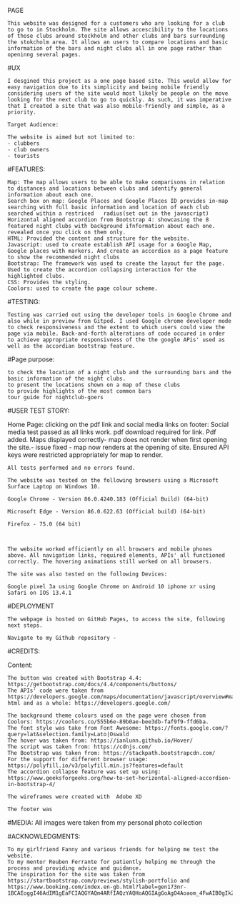 PAGE

	This website was designed for a customers who are looking for a club to go to in Stockholm. The site allows accescibility to the locations of those clubs around stockholm and other clubs and bars surrounding the stokcholm area. It allows an users to compare locations and basic information of the bars and night clubs all in one page rather than openinng several pages. 

#UX 

	I desgined this project as a one page based site. This would allow for easy navigation due to its simplicity and being mobile friendly considering users of the site would most likely be people on the move looking for the next club to go to quickly. As such, it was imperative that I created a site that was also mobile-friendly and simple, as a priority. 

	Target Audience:

 	The website is aimed but not limited to:
	- clubbers
	- club owners
	- tourists
  
  
  #FEATURES:
  
  	Map: The map allows users to be able to make comparisons in relation to distances and locations between clubs and identify general information about each one. 
  	Search box on map: Google Places and Google Places ID provides in-map searching with full basic information and location of each club searched within a restriced 	radius(set out in the javascript)
  	Horizontal aligned accordion from Bootstrap 4: showcasing the 8 featured night clubs with background ifnformation about each one. revealed once you click on them only.  
  	HTML: Provided the content and structure for the website.
  	Javascript: used to create establish API usage for a Google Map, Google places with markers. And create an accordion as a page feature to show the recommended night clubs
  	Bootstrap: The framework was used to create the layout for the page. Used to create the accordion collapsing interaction for the highlighted clubs.
  	CSS: Provides the styling.
  	Coolors: used to create the page colour scheme. 
  
  #TESTING:

	Testing was carried out using the developer tools in Google Chrome and also while in preview from Gitpod. I used Google chrome developer mode to check responsiveness and the extent to which users could view the page via mobile. Back-and-forth alterations of code occured in order to achieve appropriate responsivness of the the google APis' used as well as the accordian bootstrap feature. 

#Page purpose:

	to check the location of a night club and the surrounding bars and the basic information of the night clubs. 
	to present the locations shown on a map of these clubs
	to provide highlights of the most common bars
	tour guide for nightclub-goers
 
 
#USER TEST STORY:

Home Page: clicking on the pdf link and social media links on footer: Social media test passed as all links work. pdf download required for link. Pdf added. Maps displayed correctly- map does not render when first opening the site.- issue fixed - map now renders at the opening of site. Ensured API keys were restricted appropriately for map to render.

	All tests performed and no errors found.

	The website was tested on the following browsers using a Microsoft Surface Laptop on Windows 10.

	Google Chrome - Version 86.0.4240.183 (Official Build) (64-bit)

	Microsoft Edge - Version 86.0.622.63 (Official build) (64-bit)

	Firefox - 75.0 (64 bit)



	The website worked efficiently on all browsers and mobile phones above. All navigation links, required elements, APIs' all functioned correctly. The hovering animations still worked on all browsers.

	The site was also tested on the following Devices:

	Google pixel 3a using Google Chrome on Android 10 iphone xr using Safari on IOS 13.4.1


#DEPLOYMENT

	The webpage is hosted on GitHub Pages, to access the site, following next steps.

	Navigate to my Github repository - 





#CREDITS:

Content:

	The button was created with Bootstrap 4.4: https://getbootstrap.com/docs/4.4/components/buttons/
	The APIs' code were taken from https://developers.google.com/maps/documentation/javascript/overview#maps_map_simple-html and as a whole: https://developers.google.com/

	The background theme colours used on the page were chosen from Coolors: https://coolors.co/555b6e-89b0ae-bee3db-faf9f9-ffd6ba.
	The font style was take from Font Awesome: https://fonts.google.com/?query=lat&selection.family=Lato|Oswald
	The hover was taken from: https://ianlunn.github.io/Hover/
	The script was taken from: https://cdnjs.com/
	The Bootstrap was taken from: https://stackpath.bootstrapcdn.com/
	For the support for different browser usage: https://polyfill.io/v3/polyfill.min.js?features=default
	The accordion collapse feature was set up using: https://www.geeksforgeeks.org/how-to-set-horizontal-aligned-accordion-in-bootstrap-4/

	The wireframes were created with  Adobe XD

	The footer was 
	
#MEDIA: 
	All images were taken from my personal photo collection

#ACKNOWLEDGMENTS:

	To my girlfriend Fanny and various friends for helping me test the website.
	To my mentor Reuben Ferrante for patiently helping me through the process and providing advice and guidance.
	The inspiration for the site was taken from https://startbootstrap.com/previews/stylish-portfolio and https://www.booking.com/index.en-gb.html?label=gen173nr-1BCAEoggI46AdIM1gEaFCIAQGYAQm4ARfIAQzYAQHoAQGIAgGoAgO4Aoaom_4FwAIB0gIkZWE1OTQyZWQtOWY2NC00NzlhLTgwZjItZDM4OTU5ZDZiZTY42AIF4AIB;sid=568806c28f3b3025dbc2ad6e52c02e37;keep_landing=1&sb_price_type=total&
